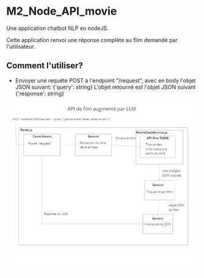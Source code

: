# M2_Node_API_movie
Une application chatbot NLP en nodeJS.

Cette application renvoi une réponse complète au film demandé par l'utilisateur.

## Comment l'utiliser?

- Envoyer une requête POST à l'endpoint "/request", avec en body l'objet JSON suivant:
{'query': string}
L'objet retourné est l'objet JSON suivant
{'response': string}

![schemas](https://github.com/Jakyln/M2_Node_API_movie/blob/main/schemas.png?raw=true)
